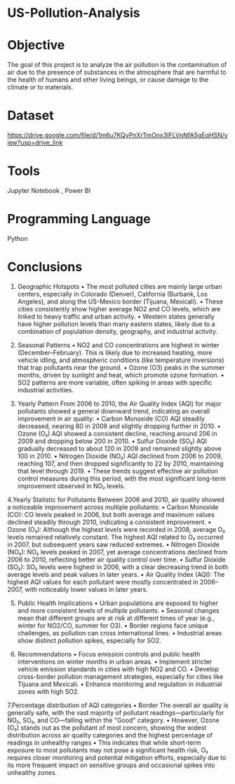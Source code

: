 # US-Pollution-Analysis

# **Objective**

The goal of this project is to analyze the air pollution is the contamination of air due to the presence of substances in the atmosphere that are harmful to the health of humans and other living beings, or cause damage to the climate or to materials.

# **Dataset**

https://drive.google.com/file/d/1m6u7KQyPnXrTmOnx3IFLVnNfA5gEqHSN/view?usp=drive_link

# **Tools**

Jupyter Notebook , Power BI

# **Programming Language**

Python 

# **Conclusions**

1. Geographic Hotspots
•	The most polluted cities are mainly large urban centers, especially in Colorado (Denver), California (Burbank, Los Angeles), and along the US-Mexico border (Tijuana, Mexicali).
•	These cities consistently show higher average NO2 and CO levels, which are linked to heavy traffic and urban activity.
•	Western states generally have higher pollution levels than many eastern states, likely due to a combination of population density, geography, and industrial activity.

2. Seasonal Patterns
•	NO2 and CO concentrations are highest in winter (December–February). This is likely due to increased heating, more vehicle idling, and atmospheric conditions (like temperature inversions) that trap pollutants near the ground.
•	Ozone (O3) peaks in the summer months, driven by sunlight and heat, which promote ozone formation.
•	SO2 patterns are more variable, often spiking in areas with specific industrial activities.

3. Yearly Pattern 
From 2006 to 2010, the Air Quality Index (AQI) for major pollutants showed a general downward trend, indicating an overall improvement in air quality:
•	Carbon Monoxide (CO) AQI steadily decreased, nearing 80 in 2009 and slightly dropping further in 2010.
•	Ozone (O₃) AQI showed a consistent decline, reaching around 206 in 2009 and dropping below 200 in 2010.
•	Sulfur Dioxide (SO₂) AQI gradually decreased to about 120 in 2009 and remained slightly above 100 in 2010.
•	Nitrogen Dioxide (NO₂) AQI declined from 2006 to 2009, reaching 107, and then dropped significantly to 22 by 2010, maintaining that level through 2019.
•	These trends suggest effective air pollution control measures during this period, with the most significant long-term improvement observed in NO₂ levels.

4.Yearly Statistic for Pollutants
Between 2006 and 2010, air quality showed a noticeable improvement across multiple pollutants:
•	Carbon Monoxide (CO): CO levels peaked in 2006, but both average and maximum values declined steadily through 2010, indicating a consistent improvement.
•	Ozone (O₃): Although the highest levels were recorded in 2008, average O₃ levels remained relatively constant. The highest AQI related to O₃ occurred in 2007, but subsequent years saw reduced extremes.
•	Nitrogen Dioxide (NO₂): NO₂ levels peaked in 2007, yet average concentrations declined from 2006 to 2010, reflecting better air quality control over time.
•	Sulfur Dioxide (SO₂): SO₂ levels were highest in 2006, with a clear decreasing trend in both average levels and peak values in later years.
•	Air Quality Index (AQI): The highest AQI values for each pollutant were mostly concentrated in 2006–2007, with noticeably lower values in later years.

5. Public Health Implications
•	Urban populations are exposed to higher and more consistent levels of multiple pollutants.
•	Seasonal changes mean that different groups are at risk at different times of year (e.g., winter for NO2/CO, summer for O3).
•	Border regions face unique challenges, as pollution can cross international lines.
•	Industrial areas show distinct pollution spikes, especially for SO2.

6. Recommendations
•	Focus emission controls and public health interventions on winter months in urban areas.
•	Implement stricter vehicle emission standards in cities with high NO2 and CO.
•	Develop cross-border pollution management strategies, especially for cities like Tijuana and Mexicali.
•	Enhance monitoring and regulation in industrial zones with high SO2.

7.Percentage distribution of AQI categories
•	Border The overall air quality is generally safe, with the vast majority of pollutant readings—particularly for NO₂, SO₂, and CO—falling within the "Good" category. 
•	However, Ozone (O₃) stands out as the pollutant of most concern, showing the widest distribution across air quality categories and the highest percentage of readings in unhealthy ranges
•	This indicates that while short-term exposure to most pollutants may not pose a significant health risk, O₃ requires closer monitoring and potential mitigation efforts, especially due to its more frequent impact on sensitive groups and occasional spikes into unhealthy zones.
